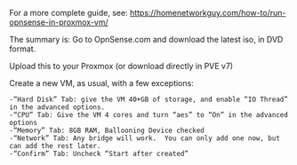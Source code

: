 For a more complete guide, see: https://homenetworkguy.com/how-to/run-opnsense-in-proxmox-vm/

The summary is:
Go to OpnSense.com and download the latest iso, in DVD format.

Upload this to your Proxmox (or download directly in PVE v7)

Create a new VM, as usual, with a few exceptions:
	
	-“Hard Disk” Tab: give the VM 40+GB of storage, and enable “IO Thread” in the advanced options.
	-“CPU” Tab: Give the VM 4 cores and turn “aes” to “On” in the advanced options
	-“Memory” Tab: 8GB RAM, Ballooning Device checked
	-“Network” Tab: Any bridge will work.  You can only add one now, but can add the rest later.
	-“Confirm” Tab: Uncheck “Start after created”
